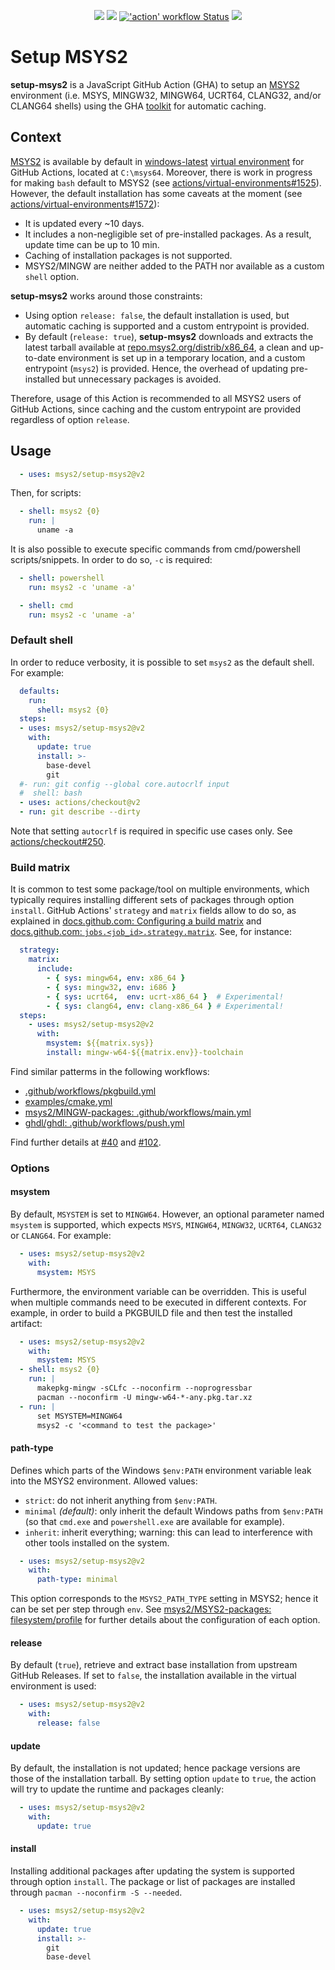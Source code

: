 <p align="center">
  <a title="msys2.github.io" href="https://msys2.github.io"><img src="https://img.shields.io/website.svg?label=msys2.github.io&longCache=true&style=flat-square&url=http%3A%2F%2Fmsys2.github.io%2Findex.html&logo=github"></a><!--
  -->
  <a title="Join the chat at https://gitter.im/msys2/msys2" href="https://gitter.im/msys2/msys2"><img src="https://img.shields.io/badge/chat-on%20gitter-4db797.svg?longCache=true&style=flat-square&logo=gitter&logoColor=e8ecef"></a><!--
  -->
  <a title="'action' workflow Status" href="https://github.com/msys2/setup-msys2/actions?query=workflow%3Aaction"><img alt="'action' workflow Status" src="https://img.shields.io/github/workflow/status/msys2/setup-msys2/action?longCache=true&style=flat-square&label=action&logo=github"></a><!--
  -->
  <a title="Dependency Status" href="https://david-dm.org/msys2/setup-msys2"><img src="https://img.shields.io/david/msys2/setup-msys2.svg?longCache=true&style=flat-square&label=deps&logo=npm"></a>
</p>

# Setup MSYS2

**setup-msys2** is a JavaScript GitHub Action (GHA) to setup an [MSYS2](https://www.msys2.org/) environment (i.e. MSYS,
MINGW32, MINGW64, UCRT64, CLANG32, and/or CLANG64 shells) using the GHA [toolkit](https://github.com/actions/toolkit) for
automatic caching.

## Context

[MSYS2](https://www.msys2.org/) is available by default in [windows-latest](https://github.com/actions/virtual-environments/blob/master/images/win/Windows2019-Readme.md#msys2)
[virtual environment](https://github.com/actions/virtual-environments) for GitHub Actions, located at `C:\msys64`.
Moreover, there is work in progress for making `bash` default to MSYS2 (see [actions/virtual-environments#1525](https://github.com/actions/virtual-environments/issues/1525)).
However, the default installation has some caveats at the moment (see [actions/virtual-environments#1572](https://github.com/actions/virtual-environments/issues/1572)):

- It is updated every ~10 days.
- It includes a non-negligible set of pre-installed packages. As a result, update time can be up to 10 min.
- Caching of installation packages is not supported.
- MSYS2/MINGW are neither added to the PATH nor available as a custom `shell` option.

**setup-msys2** works around those constraints:

- Using option `release: false`, the default installation is used, but automatic caching is supported and a custom
entrypoint is provided.
- By default (`release: true`), **setup-msys2** downloads and extracts the latest tarball available at [repo.msys2.org/distrib/x86_64](http://repo.msys2.org/distrib/x86_64/),
a clean and up-to-date environment is set up in a temporary location, and a custom entrypoint (`msys2`) is provided.
Hence, the overhead of updating pre-installed but unnecessary packages is avoided.

Therefore, usage of this Action is recommended to all MSYS2 users of GitHub Actions, since caching and the custom
entrypoint are provided regardless of option `release`.

## Usage

```yaml
  - uses: msys2/setup-msys2@v2
```

Then, for scripts:

```yaml
  - shell: msys2 {0}
    run: |
      uname -a
```

It is also possible to execute specific commands from cmd/powershell scripts/snippets.
In order to do so, `-c` is required:

```yaml
  - shell: powershell
    run: msys2 -c 'uname -a'
```

```yaml
  - shell: cmd
    run: msys2 -c 'uname -a'
```

### Default shell

In order to reduce verbosity, it is possible to set `msys2` as the default shell. For example:

```yaml
  defaults:
    run:
      shell: msys2 {0}
  steps:
  - uses: msys2/setup-msys2@v2
    with:
      update: true
      install: >-
        base-devel
        git
  #- run: git config --global core.autocrlf input
  #  shell: bash
  - uses: actions/checkout@v2
  - run: git describe --dirty
```

Note that setting `autocrlf` is required in specific use cases only.
See [actions/checkout#250](https://github.com/actions/checkout/issues/250).

### Build matrix

It is common to test some package/tool on multiple environments, which typically requires installing different sets of
packages through option `install`.
GitHub Actions' `strategy` and `matrix` fields allow to do so, as explained in [docs.github.com: Configuring a build matrix](https://docs.github.com/en/actions/configuring-and-managing-workflows/configuring-a-workflow#configuring-a-build-matrix)
and [docs.github.com: `jobs.<job_id>.strategy.matrix`](https://docs.github.com/en/actions/reference/workflow-syntax-for-github-actions#jobsjob_idstrategymatrix).
See, for instance:

```yml
  strategy:
    matrix:
      include:
        - { sys: mingw64, env: x86_64 }
        - { sys: mingw32, env: i686 }
        - { sys: ucrt64,  env: ucrt-x86_64 }  # Experimental!
        - { sys: clang64, env: clang-x86_64 } # Experimental!
  steps:
    - uses: msys2/setup-msys2@v2
      with:
        msystem: ${{matrix.sys}}
        install: mingw-w64-${{matrix.env}}-toolchain
```

Find similar patterms in the following workflows:

- [.github/workflows/pkgbuild.yml](.github/workflows/pkgbuild.yml)
- [examples/cmake.yml](examples/cmake.yml)
- [msys2/MINGW-packages: .github/workflows/main.yml](https://github.com/msys2/MINGW-packages/blob/master/.github/workflows/main.yml)
- [ghdl/ghdl: .github/workflows/push.yml](https://github.com/ghdl/ghdl/blob/99b542c849311c92e87e2c70d283de133c9d4093/.github/workflows/push.yml#L56-L102)

Find further details at [#40](https://github.com/msys2/setup-msys2/issues/40) and [#102](https://github.com/msys2/setup-msys2/issues/102).

### Options

#### msystem

By default, `MSYSTEM` is set to `MINGW64`. However, an optional parameter named `msystem` is supported, which expects
`MSYS`, `MINGW64`, `MINGW32`, `UCRT64`, `CLANG32` or `CLANG64`.
For example:

```yaml
  - uses: msys2/setup-msys2@v2
    with:
      msystem: MSYS
```

Furthermore, the environment variable can be overridden.
This is useful when multiple commands need to be executed in different contexts.
For example, in order to build a PKGBUILD file and then test the installed artifact:

```yaml
  - uses: msys2/setup-msys2@v2
    with:
      msystem: MSYS
  - shell: msys2 {0}
    run: |
      makepkg-mingw -sCLfc --noconfirm --noprogressbar
      pacman --noconfirm -U mingw-w64-*-any.pkg.tar.xz
  - run: |
      set MSYSTEM=MINGW64
      msys2 -c '<command to test the package>'
```

#### path-type

Defines which parts of the Windows `$env:PATH` environment variable leak into the MSYS2 environment.
Allowed values:

- `strict`: do not inherit anything from `$env:PATH`.
- `minimal` *(default)*: only inherit the default Windows paths from `$env:PATH` (so that `cmd.exe` and `powershell.exe`
  are available for example).
- `inherit`: inherit everything; warning: this can lead to interference with other tools installed on the system.

```yaml
  - uses: msys2/setup-msys2@v2
    with:
      path-type: minimal
```

This option corresponds to the `MSYS2_PATH_TYPE` setting in MSYS2; hence it can be set per step through `env`.
See [msys2/MSYS2-packages: filesystem/profile](https://github.com/msys2/MSYS2-packages/blob/915946a637e1f2b7e26e32782f3af322009293db/filesystem/profile#L28-L45)
for further details about the configuration of each option.

#### release

By default (`true`), retrieve and extract base installation from upstream GitHub Releases.
If set to `false`, the installation available in the virtual environment is used:

```yaml
  - uses: msys2/setup-msys2@v2
    with:
      release: false
```

#### update

By default, the installation is not updated; hence package versions are those of the installation tarball.
By setting option `update` to `true`, the action will try to update the runtime and packages cleanly:

```yaml
  - uses: msys2/setup-msys2@v2
    with:
      update: true
```

#### install

Installing additional packages after updating the system is supported through option `install`.
The package or list of packages are installed through `pacman --noconfirm -S --needed`.

```yaml
  - uses: msys2/setup-msys2@v2
    with:
      update: true
      install: >-
        git
        base-devel
```

